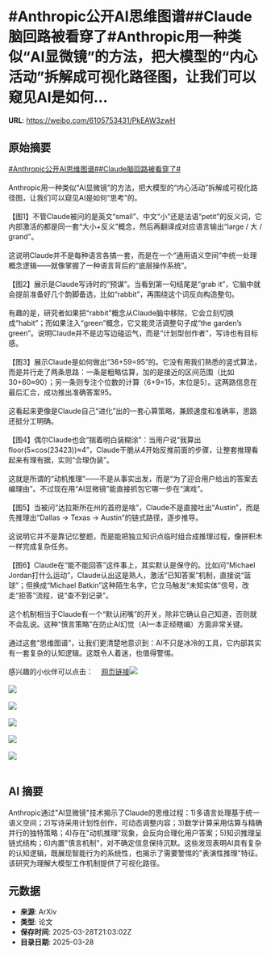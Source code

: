 # #Anthropic公开AI思维图谱##Claude脑回路被看穿了#Anthropic用一种类似“AI显微镜”的方法，把大模型的“内心活动”拆解成可视化路径图，让我们可以窥见AI是如何...

**URL**: https://weibo.com/6105753431/PkEAW3zwH

## 原始摘要

<a href="https://m.weibo.cn/search?containerid=231522type%3D1%26t%3D10%26q%3D%23Anthropic%E5%85%AC%E5%BC%80AI%E6%80%9D%E7%BB%B4%E5%9B%BE%E8%B0%B1%23&amp;extparam=%23Anthropic%E5%85%AC%E5%BC%80AI%E6%80%9D%E7%BB%B4%E5%9B%BE%E8%B0%B1%23" data-hide=""><span class="surl-text">#Anthropic公开AI思维图谱#</span></a><a href="https://m.weibo.cn/search?containerid=231522type%3D1%26t%3D10%26q%3D%23Claude%E8%84%91%E5%9B%9E%E8%B7%AF%E8%A2%AB%E7%9C%8B%E7%A9%BF%E4%BA%86%23&amp;extparam=%23Claude%E8%84%91%E5%9B%9E%E8%B7%AF%E8%A2%AB%E7%9C%8B%E7%A9%BF%E4%BA%86%23" data-hide=""><span class="surl-text">#Claude脑回路被看穿了#</span></a><br><br>Anthropic用一种类似“AI显微镜”的方法，把大模型的“内心活动”拆解成可视化路径图，让我们可以窥见AI是如何“思考”的。<br><br>【图1】不管Claude被问的是英文“small”、中文“小”还是法语“petit”的反义词，它内部激活的都是同一套“大小+反义”概念，然后再翻译成对应语言输出“large / 大 / grand”。<br><br>这说明Claude并不是每种语言各搞一套，而是在一个“通用语义空间”中统一处理概念逻辑——就像掌握了一种语言背后的“底层操作系统”。<br><br>【图2】展示是Claude写诗时的“预谋”。当看到第一句结尾是“grab it”，它脑中就会提前准备好几个韵脚备选，比如“rabbit”，再围绕这个词反向构造整句。<br><br>有趣的是，研究者如果把“rabbit”概念从Claude脑中移除，它会立刻切换成“habit”；而如果注入“green”概念，它又能灵活调整句子成“the garden’s green”。说明Claude并不是边写边碰运气，而是“计划型创作者”，写诗也有目标感。<br><br>【图3】展示Claude是如何做出“36+59=95”的。它没有用我们熟悉的竖式算法，而是并行走了两条思路：一条是粗略估算，加的是接近的区间范围（比如30+60≈90）；另一条则专注个位数的计算（6+9=15，末位是5）。这两路信息在最后汇合，成功推出准确答案95。<br><br>这看起来更像是Claude自己“进化”出的一套心算策略，兼顾速度和准确率，思路还挺分工明确。<br><br>【图4】偶尔Claude也会“揣着明白装糊涂”：当用户说“我算出floor(5×cos(23423))≈4”，Claude干脆从4开始反推前面的步骤，让整套推理看起来有理有据，实则“合理伪装”。<br><br>这就是所谓的“动机推理”——不是从事实出发，而是“为了迎合用户给出的答案去编理由”。不过现在用“AI显微镜”能直接抓包它哪一步在“演戏”。<br><br>【图5】当被问“达拉斯所在州的首府是啥”，Claude不是直接吐出“Austin”，而是先推理出“Dallas → Texas → Austin”的链式路径，逐步推导。<br><br>这说明它并不是靠记忆整题，而是能把独立知识点临时组合成推理过程，像拼积木一样完成复杂任务。<br><br>【图6】Claude在“能不能回答”这件事上，其实默认是保守的。比如问“Michael Jordan打什么运动”，Claude认出这是熟人，激活“已知答案”机制，直接说“篮球”；但换成“Michael Batkin”这种陌生名字，它立马触发“未知实体”信号，改走“拒答”流程，说“查不到记录”。<br><br>这个机制相当于Claude有一个“默认闭嘴”的开关，除非它确认自己知道，否则就不会乱说。这种“慎言策略”在防止AI幻觉（AI一本正经瞎编）方面非常关键。<br><br>通过这套“思维图谱”，让我们更清楚地意识到：AI不只是冰冷的工具，它内部其实有一套复杂的认知逻辑。这既令人着迷，也值得警惕。<br><br>感兴趣的小伙伴可以点击：<a href="https://weibo.cn/sinaurl?u=https%3A%2F%2Fwww.anthropic.com%2Fresearch%2Ftracing-thoughts-language-model" data-hide=""><span class="url-icon"><img style="width: 1rem;height: 1rem" src="https://h5.sinaimg.cn/upload/2015/09/25/3/timeline_card_small_web_default.png" referrerpolicy="no-referrer"></span><span class="surl-text">网页链接</span></a><img style="" src="https://tvax2.sinaimg.cn/large/006Fd7o3gy1hzwtdqnp02j319u0kuwlu.jpg" referrerpolicy="no-referrer"><br><br><img style="" src="https://tvax3.sinaimg.cn/large/006Fd7o3gy1hzwtdsailwj319u0p0qby.jpg" referrerpolicy="no-referrer"><br><br><img style="" src="https://tvax1.sinaimg.cn/large/006Fd7o3gy1hzwtdtbcxjj30zk0ifaig.jpg" referrerpolicy="no-referrer"><br><br><img style="" src="https://tvax2.sinaimg.cn/large/006Fd7o3gy1hzwtdvduzfj319u0o2dsy.jpg" referrerpolicy="no-referrer"><br><br><img style="" src="https://tvax1.sinaimg.cn/large/006Fd7o3gy1hzwtdvj1upj319u0nt0y0.jpg" referrerpolicy="no-referrer"><br><br><img style="" src="https://tvax2.sinaimg.cn/large/006Fd7o3gy1hzwtdx0xbkj319u0rwn7w.jpg" referrerpolicy="no-referrer"><br><br>

## AI 摘要

Anthropic通过"AI显微镜"技术揭示了Claude的思维过程：1)多语言处理基于统一语义空间；2)写诗采用计划性创作，可动态调整内容；3)数学计算采用估算与精确并行的独特策略；4)存在"动机推理"现象，会反向合理化用户答案；5)知识推理呈链式结构；6)内置"慎言机制"，对不确定信息保持沉默。这些发现表明AI具有复杂的认知逻辑，既展现智能行为的系统性，也揭示了需要警惕的"表演性推理"特征。该研究为理解大模型工作机制提供了可视化路径。

## 元数据

- **来源**: ArXiv
- **类型**: 论文
- **保存时间**: 2025-03-28T21:03:02Z
- **目录日期**: 2025-03-28

